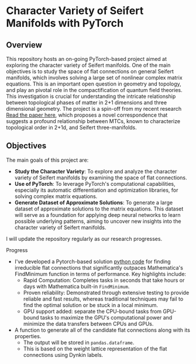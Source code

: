 # Character Variety of Seifert Manifolds with PyTorch

## Overview

This repository hosts an on-going PyTorch-based project aimed at exploring the character variety of Seifert manifolds. One of the main objectives is to study the space of flat connections on general Seifert manifolds, which involves solving a large set of nonlinear complex matrix equations. This is an important open question in geometry and topology, and play an pivotal role in the compactification of quantum field theories. This investigation is crucial for understanding the intricate relationship between topological phases of matter in 2+1 dimensions and three dimensional geometry. The project is a spin-off from my recent research [Read the paper here](https://arxiv.org/abs/2403.03973), which proposes a novel correspondence that suggests a profound relationship between MTCs, known to characterize topological order in 2+1d, and Seifert three-manifolds. 

## Objectives

The main goals of this project are:

- **Study the Character Variety**: To explore and analyze the character variety of Seifert manifolds by examining the space of flat connections. 
- **Use of PyTorch**: To leverage PyTorch's computational capabilities, especially its automatic differentiation and optimization libraries, for solving complex matrix equations.
- **Generate Dataset of Approximate Solutions**: To generate a large dataset of approximate solutions to the matrix equations. This dataset will serve as a foundation for applying deep neural networks to learn possible underlying patterns, aiming to uncover new insights into the character variety of Seifert manifolds.

I will update the repository regularly as our research progresses.

Progress

- I've developed a Pytorch-based solution [python code](./ML_SLN.py) for finding irreducible flat connections that significantly outpaces Mathematica's FindMinimum function in terms of performance. Key highlights include:
  * Rapid Computation: Completes tasks in seconds that take hours or days with Mathematica built-in `FindMinimum`.
  * Proven reliability: Demonstrated through extensive testing to provide reliable and fast results, whereas traditional techniques may fail to find the optimal solution or be stuck in a local minimum.
  * GPU support added: separate the CPU-bound tasks from GPU-bound tasks to maximize the GPU's computational power and minimize the data transfers between CPUs and GPUs.
- A function to generate all of the candidate flat connections along with its properties.
  * The output will be stored in `pandas.dataframe`.
  * This is based on the weight lattice representation of the flat connections using Dynkin labels.
 


